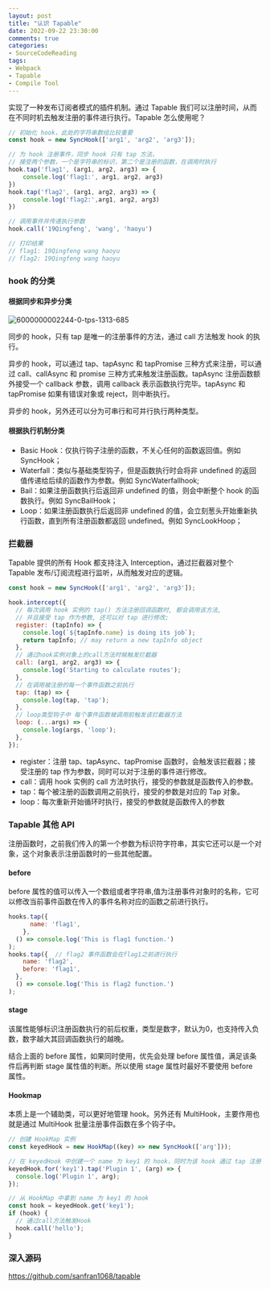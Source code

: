 ```yaml
---
layout: post
title: "认识 Tapable"
date: 2022-09-22 23:30:00
comments: true
categories: 
- SourceCodeReading
tags:
- Webpack
- Tapable
- Compile Tool
---
```


实现了一种发布订阅者模式的插件机制。通过 Tapable 我们可以注册时间，从而在不同时机去触发注册的事件进行执行。Tapable 怎么使用呢？

```jsx
// 初始化 hook，此处的字符串数组比较重要
const hook = new SyncHook(['arg1', 'arg2', 'arg3']);

// 为 hook 注册事件，同步 hook 只有 tap 方法，
// 接受两个参数，一个是字符串的标识，第二个是注册的函数，在调用时执行
hook.tap('flag1', (arg1, arg2, arg3) => {
    console.log('flag1:', arg1, arg2, arg3)
})
hook.tap('flag2', (arg1, arg2, arg3) => {
    console.log('flag2:',arg1, arg2, arg3)
})

// 调用事件并传递执行参数
hook.call('19Qingfeng', 'wang', 'haoyu')

// 打印结果
// flag1: 19Qingfeng wang haoyu
// flag2: 19Qingfeng wang haoyu
```

<!-- more -->

### hook 的分类

#### 根据同步和异步分类

![6000000002244-0-tps-1313-685](https://img.alicdn.com/imgextra/i2/O1CN01sDdVcy1SRnbq3kJc8_!!6000000002244-0-tps-1313-685.jpg)

同步的 hook，只有 tap 是唯一的注册事件的方法，通过 call 方法触发 hook 的执行。

异步的 hook，可以通过 tap、tapAsync 和 tapPromise 三种方式来注册，可以通过 call、callAsync 和 promise 三种方式来触发注册函数。tapAsync 注册函数额外接受一个 callback 参数，调用 callback 表示函数执行完毕。tapAsync 和 tapPromise 如果有错误对象或 reject，则中断执行。

异步的 hook，另外还可以分为可串行和可并行执行两种类型。

#### 根据执行机制分类

- Basic Hook：仅执行钩子注册的函数，不关心任何的函数返回值。例如 SyncHook；
- Waterfall：类似与基础类型钩子，但是函数执行时会将非 undefined 的返回值传递给后续的函数作为参数。例如 SyncWaterfallhook;
- Bail：如果注册函数执行后返回非 undefined 的值，则会中断整个 hook 的函数执行。例如 SyncBailHook；
- Loop：如果注册函数执行后返回非 undefined 的值，会立刻葱头开始重新执行函数，直到所有注册函数都返回 undefined。例如 SyncLookHoop；

### 拦截器

Tapable 提供的所有 Hook 都支持注入 Interception，通过拦截器对整个 Tapable 发布/订阅流程进行监听，从而触发对应的逻辑。

```jsx
const hook = new SyncHook(['arg1', 'arg2', 'arg3']);

hook.intercept({
  // 每次调用 hook 实例的 tap() 方法注册回调函数时, 都会调用该方法,
  // 并且接受 tap 作为参数, 还可以对 tap 进行修改;
  register: (tapInfo) => {
    console.log(`${tapInfo.name} is doing its job`);
    return tapInfo; // may return a new tapInfo object
  },
  // 通过hook实例对象上的call方法时候触发拦截器
  call: (arg1, arg2, arg3) => {
    console.log('Starting to calculate routes');
  },
  // 在调用被注册的每一个事件函数之前执行
  tap: (tap) => {
    console.log(tap, 'tap');
  },
  // loop类型钩子中 每个事件函数被调用前触发该拦截器方法
  loop: (...args) => {
    console.log(args, 'loop');
  },
});
```

- register：注册 tap、tapAsync、tapPromise 函数时，会触发该拦截器；接受注册的 tap 作为参数，同时可以对于注册的事件进行修改。
- call：调用 hook 实例的 call 方法时执行，接受的参数就是函数传入的参数。
- tap：每个被注册的函数调用之前执行，接受的参数是对应的 Tap 对象。
- loop：每次重新开始循环时执行，接受的参数就是函数传入的参数

### Tapable 其他 API

注册函数时，之前我们传入的第一个参数为标识符字符串，其实它还可以是一个对象，这个对象表示注册函数时的一些其他配置。

#### before

before 属性的值可以传入一个数组或者字符串,值为注册事件对象时的名称，它可以修改当前事件函数在传入的事件名称对应的函数之前进行执行。

```jsx
hooks.tap({
	  name: 'flag1',
	},
  () => console.log('This is flag1 function.')
);
hooks.tap({  // flag2 事件函数会在flag1之前进行执行
    name: 'flag2',
    before: 'flag1',
  },
  () => console.log('This is flag2 function.')
);
```

#### stage

该属性能够标识注册函数执行的前后权重，类型是数字，默认为0，也支持传入负数，数字越大其回调函数执行的越晚。

结合上面的 before 属性，如果同时使用，优先会处理 before 属性值，满足该条件后再判断 stage 属性值的判断。所以使用 stage 属性时最好不要使用 before 属性。

#### Hookmap

本质上是一个辅助类，可以更好地管理 hook。另外还有 MultiHook，主要作用也就是通过 MultiHook 批量注册事件函数在多个钩子中。

```jsx
// 创建 HookMap 实例
const keyedHook = new HookMap((key) => new SyncHook(['arg']));

// 在 keyedHook 中创建一个 name 为 key1 的 hook，同时为该 hook 通过 tap 注册事件 
keyedHook.for('key1').tap('Plugin 1', (arg) => {
  console.log('Plugin 1', arg);
});

// 从 HookMap 中拿到 name 为 key1 的 hook
const hook = keyedHook.get('key1');
if (hook) {
  // 通过call方法触发Hook
  hook.call('hello');
}
```

### 深入源码

https://github.com/sanfran1068/tapable